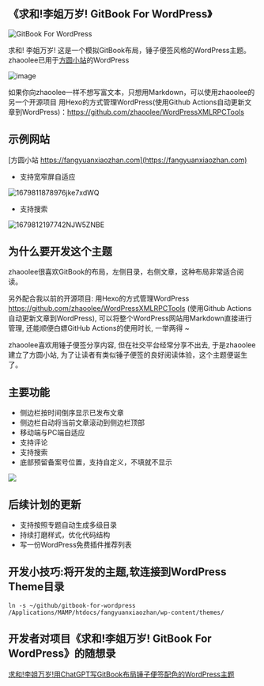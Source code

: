 ## 《求和!李姐万岁! GitBook For WordPress》


![GitBook For WordPress](https://raw.githubusercontent.com/zhaoolee/gitbook-for-wordpress/main/screenshot.jpg)

求和! 李姐万岁! 这是一个模拟GitBook布局，锤子便签风格的WordPress主题。zhaoolee已用于[方圆小站](https://fangyuanxiaozhan.com)的WordPress

![image](https://user-images.githubusercontent.com/15868458/227762523-c753be6e-82d2-478f-9ace-35bb4f65a824.png)



如果你向zhaoolee一样不想写富文本，只想用Markdown，可以使用zhaoolee的另一个开源项目 用Hexo的方式管理WordPress(使用Github Actions自动更新文章到WordPress)：https://github.com/zhaoolee/WordPressXMLRPCTools


## 示例网站

[方圆小站 https://fangyuanxiaozhan.com](https://fangyuanxiaozhan.com)

- 支持宽窄屏自适应

![1679811878976jke7xdWQ](https://user-images.githubusercontent.com/15868458/227762273-0c0a143c-0f63-461f-a81c-b04fd44ec839.gif)

- 支持搜索

![1679812197742NJW5ZNBE](https://user-images.githubusercontent.com/15868458/227762298-12e9e3ac-c196-4800-85e1-dd802b4ac4c8.gif)


## 为什么要开发这个主题

zhaoolee很喜欢GitBook的布局，左侧目录，右侧文章，这种布局非常适合阅读。

另外配合我以前的开源项目: 用Hexo的方式管理WordPress https://github.com/zhaoolee/WordPressXMLRPCTools (使用Github Actions自动更新文章到WordPress), 可以将整个WordPress网站用Markdown直接进行管理, 还能顺便白嫖GitHub Actions的使用时长, 一举两得 ~

zhaoolee喜欢用锤子便签分享内容, 但在社交平台经常分享不出去, 于是zhaoolee建立了方圆小站, 为了让读者有类似锤子便签的良好阅读体验，这个主题便诞生了。

## 主要功能

- 侧边栏按时间倒序显示已发布文章
- 侧边栏自动将当前文章滚动到侧边栏顶部
- 移动端与PC端自适应
- 支持评论
- 支持搜索
- 底部预留备案号位置，支持自定义，不填就不显示


![](https://user-images.githubusercontent.com/15868458/227778249-c22c50a4-4924-4548-bd93-662baeffab50.png)




## 后续计划的更新

- 支持按照专题自动生成多级目录
- 持续打磨样式，优化代码结构
- 写一份WordPress免费插件推荐列表



## 开发小技巧:将开发的主题,软连接到WordPress Theme目录

```shell
ln -s ~/github/gitbook-for-wordpress /Applications/MAMP/htdocs/fangyuanxiaozhan/wp-content/themes/
```


## 开发者对项目《求和!李姐万岁! GitBook For WordPress》的随想录

[求和!李姐万岁!用ChatGPT写GitBook布局锤子便签配色的WordPress主题](https://fangyuanxiaozhan.com/p/2023-03-26-13-04-25-gitbook-for-wordpress/)
